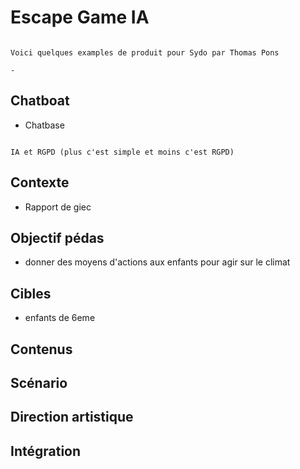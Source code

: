 # Escape Game IA

```{admonition} Exemples

Voici quelques examples de produit pour Sydo par Thomas Pons

-

```



## Chatboat

- Chatbase


```{admonition}

IA et RGPD (plus c'est simple et moins c'est RGPD)

```



## Contexte

- Rapport de giec


## Objectif pédas

- donner des moyens d'actions aux enfants pour agir sur le climat

## Cibles

- enfants de 6eme

## Contenus


## Scénario


## Direction artistique


## Intégration
